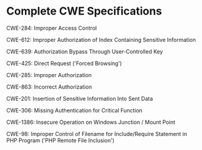 

# Complete CWE Specifications

CWE-284: Improper Access Control

CWE-612: Improper Authorization of Index Containing Sensitive Information

CWE-639: Authorization Bypass Through User-Controlled Key

CWE-425: Direct Request ('Forced Browsing')

CWE-285: Improper Authorization

CWE-863: Incorrect Authorization

CWE-201: Insertion of Sensitive Information Into Sent Data

CWE-306: Missing Authentication for Critical Function

CWE-1386: Insecure Operation on Windows Junction / Mount Point

CWE-98: Improper Control of Filename for Include/Require Statement in PHP Program ('PHP Remote File Inclusion')